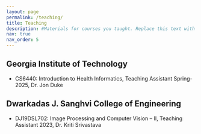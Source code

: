 ```yaml
---
layout: page
permalink: /teaching/
title: Teaching
description: #Materials for courses you taught. Replace this text with your description.
nav: true
nav_order: 5
---
```

## Georgia Institute of Technology

- CS6440: Introduction to Health Informatics, Teaching Assistant Spring-2025, Dr. Jon Duke

## Dwarkadas J. Sanghvi College of Engineering

- DJ19DSL702: Image Processing and Computer Vision – II, Teaching Assistant 2023, Dr. Kriti Srivastava

<!--
For now, this page is assumed to be a static description of your courses. You can convert it to a collection similar to `_projects/` so that you can have a dedicated page for each course.

Organize your courses by years, topics, or universities, however you like!
-->
